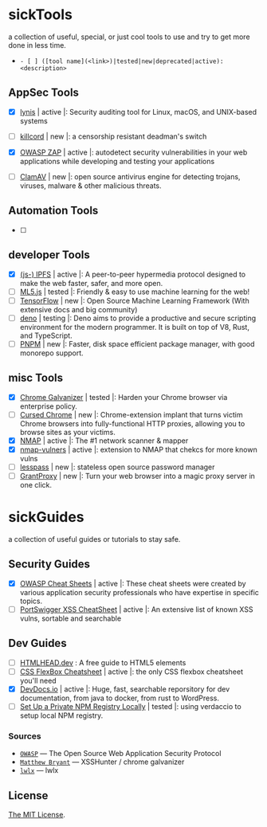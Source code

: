 # sickTools
a collection of useful, special, or just cool tools to use and try to get more done in less time.

- `- [ ] ([tool name](<link>)|tested|new|deprecated|active): <description> `


## AppSec Tools
- [x] [lynis](https://github.com/CISOfy/lynis) | active |: Security auditing tool for Linux, macOS, and UNIX-based systems
- [ ] [killcord](https://github.com/nomasters/killcord) | new |: a censorship resistant deadman's switch
- [x] [OWASP ZAP](https://github.com/zaproxy/zaproxy) | active |: autodetect security vulnerabilities in your web applications while developing and testing your applications
- [ ] [ClamAV](https://github.com/Cisco-Talos/clamav-faq) | new |: open source antivirus engine for detecting trojans, viruses, malware & other malicious threats.


## Automation Tools
- [ ]


## developer Tools
- [x] [(js-) IPFS](https://github.com/ipfs/js-ipfs) | active |: A peer-to-peer hypermedia protocol
designed to make the web faster, safer, and more open.
- [ ] [ML5.js](https://github.com/ml5js/ml5-library) | tested |: Friendly & easy to use machine learning for the web!
- [ ] [TensorFlow](https://github.com/tensorflow) | new |: Open Source Machine Learning Framework (With extensive docs and big community)
- [ ] [deno](https://github.com/denoland/deno) | testing |: Deno aims to provide a productive and secure scripting environment for the modern programmer. It is built on top of V8, Rust, and TypeScript.
- [ ] [PNPM](https://github.com/pnpm/pnpm) | new |: Faster, disk space efficient package manager, with good monorepo support.

## misc Tools
- [x] [Chrome Galvanizer](https://thehackerblog.com/galvanizer/) | tested |: Harden your Chrome browser via enterprise policy.
- [ ] [Cursed Chrome](https://github.com/mandatoryprogrammer/CursedChrome) | new |: Chrome-extension implant that turns victim Chrome browsers into fully-functional HTTP proxies, allowing you to browse sites as your victims.
- [x] [NMAP](https://github.com/nmap/nmap) | active |: The #1 network scanner & mapper
- [x] [nmap-vulners](https://github.com/vulnersCom/nmap-vulners) | active |: extension to NMAP that chekcs for more known vulns
- [ ] [lesspass](https://github.com/lesspass/lesspass) | new |: stateless open source password manager
- [ ] [GrantProxy](https://grantproxy.com/) | new |: Turn your web browser into a magic proxy server in one click.

# sickGuides
a collection of useful guides or tutorials to stay safe.

## Security Guides
- [x] [OWASP Cheat Sheets](https://cheatsheetseries.owasp.org/) | active |: These cheat sheets were created by various application security professionals who have expertise in specific topics.
- [ ] [PortSwigger XSS CheatSheet](https://portswigger.net/web-security/cross-site-scripting/cheat-sheet) | active |: An extensive list of known XSS vulns, sortable and searchable

## Dev Guides
- [ ] [HTMLHEAD.dev](https://htmlhead.dev/) : A free guide to HTML5 <head> elements
- [ ] [CSS FlexBox Cheatsheet](https://css-tricks.com/snippets/css/a-guide-to-flexbox/) | active |: the only CSS flexbox cheatsheet you'll need
- [x] [DevDocs.io](https://devdocs.io/) | active |: Huge, fast, searchable reporsitory for dev documentation, from java to docker, from rust to WordPress.
 - [ ] [Set Up a Private NPM Registry Locally](https://blog.bitsrc.io/how-to-set-up-a-private-npm-registry-locally-1065e6790796) | tested |: using verdaccio to setup local NPM registry.

### Sources

- [`OWASP`](https://owasp.org/) — The Open Source Web Application Security Protocol
- [`Matthew Bryant`](https://github.com/mandatoryprogrammer/) — XSSHunter / chrome galvanizer
- [`lwlx`](https://skills.rendered.ch) — lwlx


## License

[The MIT License](LICENSE).
